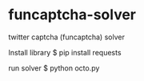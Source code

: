 # funcaptcha-solver
twitter captcha (funcaptcha) solver

Install library
$ pip install requests

run solver 
$ python octo.py
